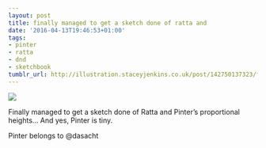 ```yaml
---
layout: post
title: finally managed to get a sketch done of ratta and
date: '2016-04-13T19:46:53+01:00'
tags:
- pinter
- ratta
- dnd
- sketchbook
tumblr_url: http://illustration.staceyjenkins.co.uk/post/142750137323/finally-managed-to-get-a-sketch-done-of-ratta-and
---
```

 ![](/tumblr_files/tumblr_o5l5i5eD8p1v28ub8o1_1280.jpg)  

Finally managed to get a sketch done of Ratta and Pinter’s proportional heights… And yes, Pinter is tiny.

Pinter belongs to @dasacht

